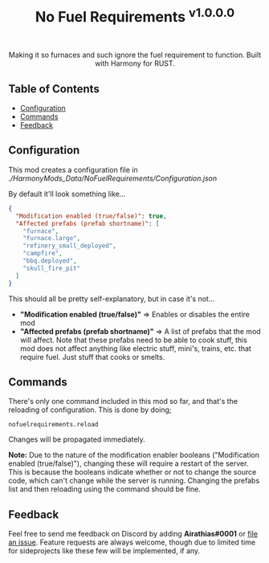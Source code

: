 <h1 align="center"> No Fuel Requirements <sup>v1.0.0.0</sup> </h1> <br>

<p align="center">
  Making it so furnaces and such ignore the fuel requirement to function. Built with Harmony for RUST.
</p>

<!-- START doctoc generated TOC please keep comment here to allow auto update -->
<!-- DON'T EDIT THIS SECTION, INSTEAD RE-RUN doctoc TO UPDATE -->
## Table of Contents

- [Configuration](#configuration)
- [Commands](#commands)
- [Feedback](#feedback)

<!-- END doctoc generated TOC please keep comment here to allow auto update -->

## Configuration

This mod creates a configuration file in *./HarmonyMods_Data/NoFuelRequirements/Configuration.json*

By default it'll look something like...
```json
{
  "Modification enabled (true/false)": true,
  "Affected prefabs (prefab shortname)": [
    "furnace",
    "furnace.large",
    "refinery_small_deployed",
    "campfire",
    "bbq.deployed",
    "skull_fire_pit"
  ]
}
```
This should all be pretty self-explanatory, but in case it's not...
* **"Modification enabled (true/false)"** => Enables or disables the entire mod
* **"Affected prefabs (prefab shortname)"** => A list of prefabs that the mod will affect. Note that these prefabs need to be able to cook stuff, this mod does not affect anything like electric stuff, mini's, trains, etc. that require fuel. Just stuff that cooks or smelts.

## Commands

There's only one command included in this mod so far, and that's the reloading of configuration. This is done by doing;
```
nofuelrequirements.reload
```

Changes will be propagated immediately. 

**Note:** Due to the nature of the modification enabler booleans ("Modification enabled (true/false)"), changing these will require a restart of the server. This is because the booleans indicate whether or not to change the source code, which can't change while the server is running. Changing the prefabs list and then reloading using the command should be fine.

## Feedback

Feel free to send me feedback on Discord by adding **Airathias#0001** or [file an issue](https://github.com/Hypernova-gg/NoFuelRequirements/issues/new). Feature requests are always welcome, though due to limited time for sideprojects like these few will be implemented, if any.
